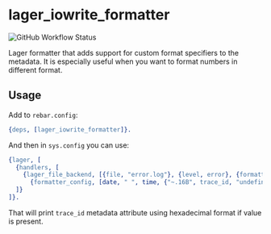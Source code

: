 lager_iowrite_formatter
=====

![GitHub Workflow Status](https://img.shields.io/github/workflow/status/kobil-systems/lager_iowrite_formatter/Erlang%20CI?style=flat-square)

Lager formatter that adds support for custom format specifiers to the metadata.
It is especially useful when you want to format numbers in different format.

Usage
-----

Add to `rebar.config`:

```erlang
{deps, [lager_iowrite_formatter]}.
```

And then in `sys.config` you can use:

```erlang
{lager, [
  {handlers, [
    {lager_file_backend, [{file, "error.log"}, {level, error}, {formatter, lager_iowrite_formatter},
      {formatter_config, [date, " ", time, {"~.16B", trace_id, "undefined"}," [",severity,"] ",pid, " ", message, "\n"]}]}
  ]}
]}.
```

That will print `trace_id` metadata attribute using hexadecimal format if value
is present.

